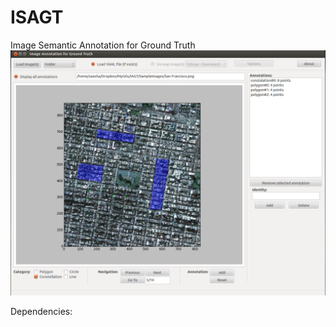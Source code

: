 # ISAGT
Image Semantic Annotation for Ground Truth
![GUI snapshot](https://github.com/saeedghsh/IAGT/blob/master/gui/IAGT.png)

Dependencies:

